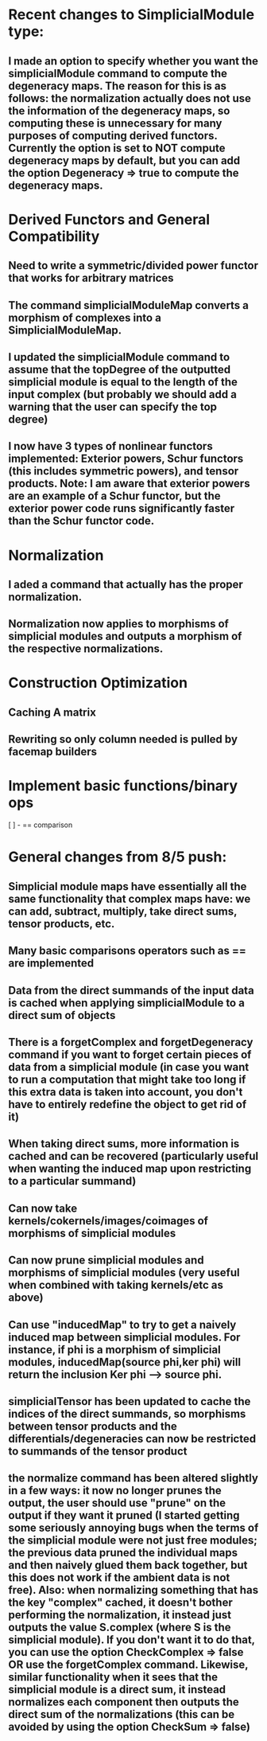 # Recent changes to SimplicialModule type:
## I made an option to specify whether you want the simplicialModule command to compute the degeneracy maps. The reason for this is as follows: the normalization actually does not use the information of the degeneracy maps, so computing these is unnecessary for many purposes of computing derived functors. Currently the option is set to NOT compute degeneracy maps by default, but you can add the option Degeneracy => true to compute the degeneracy maps. 

# Derived Functors and General Compatibility
## Need to write a symmetric/divided power functor that works for arbitrary matrices
## The command simplicialModuleMap converts a morphism of complexes into a SimplicialModuleMap.
## I updated the simplicialModule command to assume that the topDegree of the outputted simplicial module is equal to the length of the input complex (but probably we should add a warning that the user can specify the top degree)
## I now have 3 types of nonlinear functors implemented: Exterior powers, Schur functors (this includes symmetric powers), and tensor products. Note: I am aware that exterior powers are an example of a Schur functor, but the exterior power code runs significantly faster than the Schur functor code.


# Normalization
## I aded a command that actually has the proper normalization.
## Normalization now applies to morphisms of simplicial modules and outputs a morphism of the respective normalizations.

# Construction Optimization
## Caching A matrix
## Rewriting so only column needed is pulled by facemap builders

# Implement basic functions/binary ops
[ ] - == comparison





# General changes from 8/5 push:
## Simplicial module maps have essentially all the same functionality that complex maps have: we can add, subtract, multiply, take direct sums, tensor products, etc.
## Many basic comparisons operators such as == are implemented
## Data from the direct summands of the input data is cached when applying simplicialModule to a direct sum of objects
## There is a forgetComplex and forgetDegeneracy command if you want to forget certain pieces of data from a simplicial module (in case you want to run a computation that might take too long if this extra data is taken into account, you don't have to entirely redefine the object to get rid of it)
## When taking direct sums, more information is cached and can be recovered (particularly useful when wanting the induced map upon restricting to a particular summand)
## Can now take kernels/cokernels/images/coimages of morphisms of simplicial modules
## Can now prune simplicial modules and morphisms of simplicial modules (very useful when combined with taking kernels/etc as above)
## Can use "inducedMap" to try to get a naively induced map between simplicial modules. For instance, if phi is a morphism of simplicial modules, inducedMap(source phi,ker phi) will return the inclusion Ker phi --> source phi. 
## simplicialTensor has been updated to cache the indices of the direct summands, so morphisms between tensor products and the differentials/degeneracies can now be restricted to summands of the tensor product
## the normalize command has been altered slightly in a few ways: it now no longer prunes the output, the user should use "prune" on the output if they want it pruned (I started getting some seriously annoying bugs when the terms of the simplicial module were not just free modules; the previous data pruned the individual maps and then naively glued them back together, but this does not work if the ambient data is not free). Also: when normalizing something that has the key "complex" cached, it doesn't bother performing the normalization, it instead just outputs the value S.complex (where S is the simplicial module). If you don't want it to do that, you can use the option CheckComplex => false OR use the forgetComplex command. Likewise, similar functionality when it sees that the simplicial module is a direct sum, it instead normalizes each component then outputs the direct sum of the normalizations (this can be avoided by using the option CheckSum => false)


